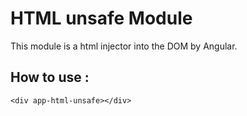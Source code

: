 # HTML unsafe Module

This module is a html injector into the DOM by Angular.

## How to use :

    <div app-html-unsafe></div>
